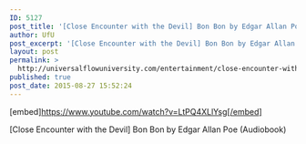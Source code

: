 ```yaml
---
ID: 5127
post_title: '[Close Encounter with the Devil] Bon Bon by Edgar Allan Poe (Audiobook)'
author: UfU
post_excerpt: '[Close Encounter with the Devil] Bon Bon by Edgar Allan Poe (Audiobook)'
layout: post
permalink: >
  http://universalflowuniversity.com/entertainment/close-encounter-with-the-devil-bon-bon-by-edgar-allan-poe-audiobook/
published: true
post_date: 2015-08-27 15:52:24
---
```

[embed]https://www.youtube.com/watch?v=LtPQ4XLlYsg[/embed]<br>
<p>[Close Encounter with the Devil] Bon Bon by Edgar Allan Poe (Audiobook)</p>